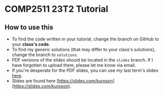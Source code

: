 # COMP2511 23T2 Tutorial

## How to use this

- To find the code written in your tutorial, change the branch on GitHub to your **class's code**.
- To find my generic solutions (that may differ to your class's solutions), change the branch to `solutions`.
- PDF versions of the slides should be located in the `slides` branch. If I have forgotten to upload them, please let me know via email.
- If you're desperate for the PDF slides, you can use my last term's slides [here](https://github.com/Kuroson/comp2511-23T1-tutorial/tree/slides/slides).
- Slides are found here [https://slides.com/kuroson](https://slides.com/kuroson).
